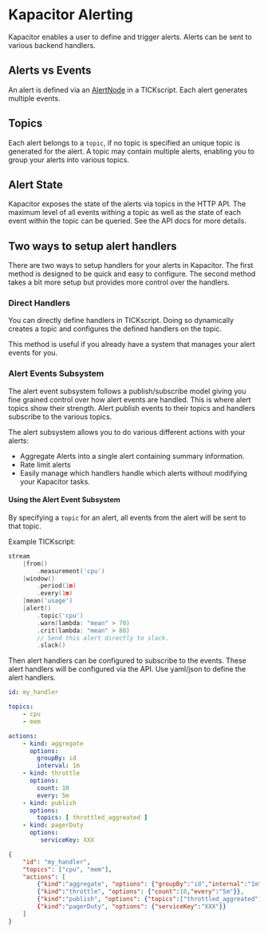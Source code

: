 # Kapacitor Alerting

Kapacitor enables a user to define and trigger alerts.
Alerts can be sent to various backend handlers.

## Alerts vs Events

An alert is defined via an [AlertNode](https://docs.influxdata.com/kapacitor/latest/nodes/alert_node/) in a TICKscript.
Each alert generates multiple events.

## Topics

Each alert belongs to a `topic`, if no topic is specified an unique topic is generated for the alert.
A topic may contain multiple alerts, enabling you to group your alerts into various topics.


## Alert State

Kapacitor exposes the state of the alerts via topics in the HTTP API.
The maximum level of all events withing a topic as well as the state of each event within the topic can be queried.
See the API docs for more details.

## Two ways to setup alert handlers

There are two ways to setup handlers for your alerts in Kapacitor.
The first method is designed to be quick and easy to configure.
The second method takes a bit more setup but provides more control over the handlers.

### Direct Handlers

You can directly define handlers in TICKscript.
Doing so dynamically creates a topic and configures the defined handlers on the topic.

This method is useful if you already have a system that manages your alert events for you.


### Alert Events Subsystem

The alert event subsystem follows a publish/subscribe model giving you fine grained control over how alert events are handled.
This is where alert topics show their strength.
Alert publish events to their topics and handlers subscribe to the various topics.

The alert subsystem allows you to do various different actions with your alerts:

* Aggregate Alerts into a single alert containing summary information.
* Rate limit alerts
* Easily manage which handlers handle which alerts without modifying your Kapacitor tasks.


#### Using the Alert Event Subsystem

By specifying a `topic` for an alert, all events from the alert will be sent to that topic.

Example TICKscript:

```go
stream
    |from()
        .measurement('cpu')
    |window()
        .period(1m)
        .every(1m)
    |mean('usage')
    |alert()
        .topic('cpu')
        .warn(lambda: "mean" > 70)
        .crit(lambda: "mean" > 80)
        // Send this alert directly to slack.
        .slack()
```

Then alert handlers can be configured to subscribe to the events.
These alert handlers will be configured via the API.
Use yaml/json to define the alert handlers.

```yaml
id: my_handler

topics:
    - cpu
    - mem

actions:
    - kind: aggregate
      options:
        groupBy: id
        interval: 1m
    - kind: throttle
      options:
        count: 10
        every: 5m
    - kind: publish
      options:
        topics: [ throttled_aggreated ]
    - kind: pagerDuty
      options:
         serviceKey: XXX
```

```json
{
    "id": "my_handler",
    "topics": ["cpu", "mem"],
    "actions": [
        {"kind":"aggregate", "options": {"groupBy":"id","internal":"1m"}},
        {"kind":"throttle", "options": {"count":10,"every":"5m"}},
        {"kind":"publish", "options": {"topics":["throttled_aggreated"]},
        {"kind":"pagerDuty", "options": {"serviceKey":"XXX"}}
    ]
}
```



